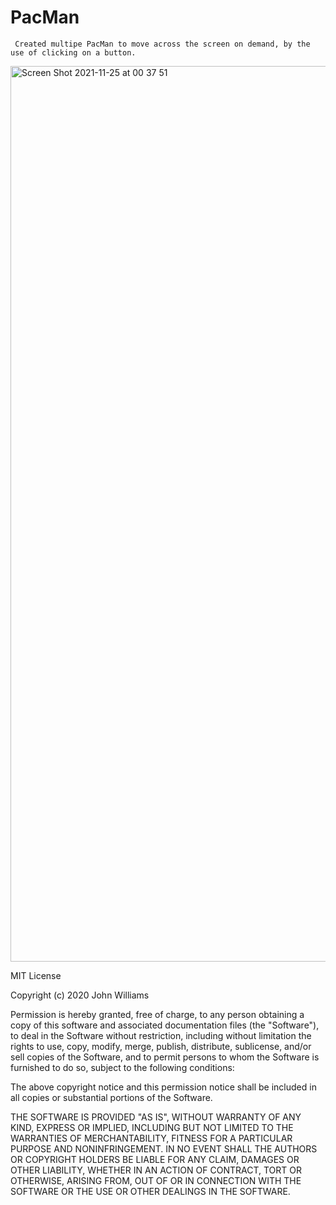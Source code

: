 # PacMan
     Created multipe PacMan to move across the screen on demand, by the use of clicking on a button.
<img width="1433" alt="Screen Shot 2021-11-25 at 00 37 51" src="https://user-images.githubusercontent.com/84048634/143385743-727f3d37-e8ae-4200-8365-bcca5b13a933.png">



MIT License

Copyright (c) 2020 John Williams

Permission is hereby granted, free of charge, to any person obtaining a copy of this software and associated documentation files (the "Software"), to deal in the Software without restriction, including without limitation the rights to use, copy, modify, merge, publish, distribute, sublicense, and/or sell copies of the Software, and to permit persons to whom the Software is furnished to do so, subject to the following conditions:

The above copyright notice and this permission notice shall be included in all copies or substantial portions of the Software.

THE SOFTWARE IS PROVIDED "AS IS", WITHOUT WARRANTY OF ANY KIND, EXPRESS OR IMPLIED, INCLUDING BUT NOT LIMITED TO THE WARRANTIES OF MERCHANTABILITY, FITNESS FOR A PARTICULAR PURPOSE AND NONINFRINGEMENT. IN NO EVENT SHALL THE AUTHORS OR COPYRIGHT HOLDERS BE LIABLE FOR ANY CLAIM, DAMAGES OR OTHER LIABILITY, WHETHER IN AN ACTION OF CONTRACT, TORT OR OTHERWISE, ARISING FROM, OUT OF OR IN CONNECTION WITH THE SOFTWARE OR THE USE OR OTHER DEALINGS IN THE SOFTWARE.
